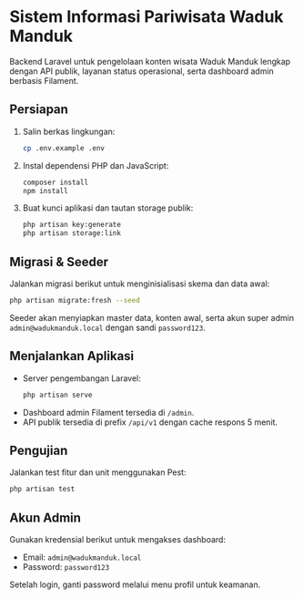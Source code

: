 # Sistem Informasi Pariwisata Waduk Manduk

Backend Laravel untuk pengelolaan konten wisata Waduk Manduk lengkap dengan API publik, layanan status operasional, serta dashboard admin berbasis Filament.

## Persiapan

1. Salin berkas lingkungan:
   ```bash
   cp .env.example .env
   ```
2. Instal dependensi PHP dan JavaScript:
   ```bash
   composer install
   npm install
   ```
3. Buat kunci aplikasi dan tautan storage publik:
   ```bash
   php artisan key:generate
   php artisan storage:link
   ```

## Migrasi & Seeder

Jalankan migrasi berikut untuk menginisialisasi skema dan data awal:

```bash
php artisan migrate:fresh --seed
```

Seeder akan menyiapkan master data, konten awal, serta akun super admin `admin@wadukmanduk.local` dengan sandi `password123`.

## Menjalankan Aplikasi

* Server pengembangan Laravel:
  ```bash
  php artisan serve
  ```
* Dashboard admin Filament tersedia di `/admin`.
* API publik tersedia di prefix `/api/v1` dengan cache respons 5 menit.

## Pengujian

Jalankan test fitur dan unit menggunakan Pest:

```bash
php artisan test
```

## Akun Admin

Gunakan kredensial berikut untuk mengakses dashboard:

- Email: `admin@wadukmanduk.local`
- Password: `password123`

Setelah login, ganti password melalui menu profil untuk keamanan.
